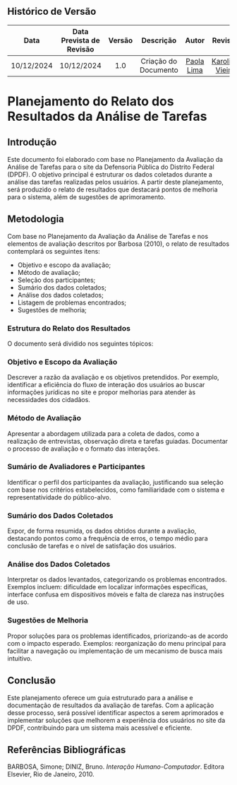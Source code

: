 ## Histórico de Versão
|    Data    | Data Prevista de Revisão | Versão |      Descrição       |                    Autor                    | Revisor |
| :--------: | :----------------------: | :----: | :------------------: | :-----------------------------------------: | :-----: |
| 10/12/2024 |        10/12/2024        |  1.0   | Criação do Documento | [Paola Lima](https://github.com/paolaalim) |    [Karolina Vieira](https://github.com/Karolina91)     |

# **Planejamento do Relato dos Resultados da Análise de Tarefas**

## Introdução
Este documento foi elaborado com base no Planejamento da Avaliação da Análise de Tarefas para o site da Defensoria Pública do Distrito Federal (DPDF). O objetivo principal é estruturar os dados coletados durante a análise das tarefas realizadas pelos usuários. A partir deste planejamento, será produzido o relato de resultados que destacará pontos de melhoria para o sistema, além de sugestões de aprimoramento.

## Metodologia
Com base no Planejamento da Avaliação da Análise de Tarefas e nos elementos de avaliação descritos por Barbosa (2010), o relato de resultados contemplará os seguintes itens:

- Objetivo e escopo da avaliação;
- Método de avaliação;
- Seleção dos participantes;
- Sumário dos dados coletados;
- Análise dos dados coletados;
- Listagem de problemas encontrados;
- Sugestões de melhoria;

### Estrutura do Relato dos Resultados
O documento será dividido nos seguintes tópicos:

### Objetivo e Escopo da Avaliação
Descrever a razão da avaliação e os objetivos pretendidos. Por exemplo, identificar a eficiência do fluxo de interação dos usuários ao buscar informações jurídicas no site e propor melhorias para atender às necessidades dos cidadãos.

### Método de Avaliação
Apresentar a abordagem utilizada para a coleta de dados, como a realização de entrevistas, observação direta e tarefas guiadas. Documentar o processo de avaliação e o formato das interações.

### Sumário de Avaliadores e Participantes
Identificar o perfil dos participantes da avaliação, justificando sua seleção com base nos critérios estabelecidos, como familiaridade com o sistema e representatividade do público-alvo.

### Sumário dos Dados Coletados
Expor, de forma resumida, os dados obtidos durante a avaliação, destacando pontos como a frequência de erros, o tempo médio para conclusão de tarefas e o nível de satisfação dos usuários.

### Análise dos Dados Coletados
Interpretar os dados levantados, categorizando os problemas encontrados. Exemplos incluem: dificuldade em localizar informações específicas, interface confusa em dispositivos móveis e falta de clareza nas instruções de uso.

### Sugestões de Melhoria
Propor soluções para os problemas identificados, priorizando-as de acordo com o impacto esperado. Exemplos: reorganização do menu principal para facilitar a navegação ou implementação de um mecanismo de busca mais intuitivo.

## Conclusão
Este planejamento oferece um guia estruturado para a análise e documentação de resultados da avaliação de tarefas. Com a aplicação desse processo, será possível identificar aspectos a serem aprimorados e implementar soluções que melhorem a experiência dos usuários no site da DPDF, contribuindo para um sistema mais acessível e eficiente.

## Referências Bibliográficas
BARBOSA, Simone; DINIZ, Bruno. *Interação Humano-Computador*. Editora Elsevier, Rio de Janeiro, 2010.
